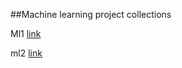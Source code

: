 ##Machine learning project collections

Ml1 [link](https://github.com/aswintechguy/Machine-Learning-Projects)

ml2 [link](https://github.com/practical-tutorials/project-based-learning)
